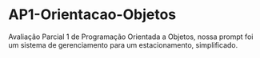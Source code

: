 # AP1-Orientacao-Objetos
Avaliação Parcial 1 de Programação Orientada a Objetos, nossa prompt foi um sistema de gerenciamento para um estacionamento, simplificado.
